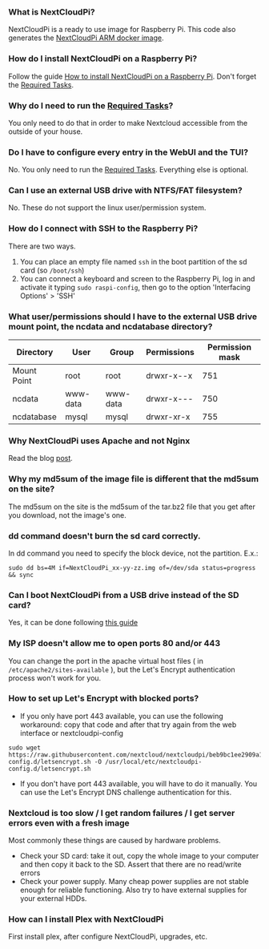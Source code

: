 ### What is NextCloudPi?

NextCloudPi is a ready to use image for Raspberry Pi.
This code also generates the [NextCloudPi ARM docker image](https://hub.docker.com/r/ownyourbits/nextcloudpi/).

### How do I install NextCloudPi on a Raspberry Pi?

Follow the guide [How to install NextCloudPi on a Raspberry Pi](https://github.com/nextcloud/nextcloudpi/wiki/How-to-install-NextCloudPi-on-a-Raspberry-Pi). Don't forget the [Required Tasks](https://github.com/nextcloud/nextcloudpi/wiki/Required-Tasks-for-NextCloudPi).

### Why do I need to run the [Required Tasks](https://github.com/nextcloud/nextcloudpi/wiki/Required-Tasks-for-NextCloudPi)?

You only need to do that in order to make Nextcloud accessible from the outside of your house.

### Do I have to configure every entry in the WebUI and the TUI?

No. You only need to run the [Required Tasks](https://github.com/nextcloud/nextcloudpi/wiki/Required-Tasks-for-NextCloudPi). Everything else is optional.

### Can I use an external USB drive with NTFS/FAT filesystem?

No. These do not support the linux user/permission system.

### How do I connect with SSH to the Raspberry Pi?

There are two ways.

1. You can place an empty file named `ssh` in the boot partition of the sd card (so `/boot/ssh`)
2. You can connect a keyboard and screen to the Raspberry Pi, log in and activate it typing `sudo raspi-config`, then go to the option 'Interfacing Options' > 'SSH'

### What user/permissions should I have to the external USB drive mount point, the ncdata and ncdatabase directory?

| Directory | User | Group | Permissions | Permission mask |
|---|---|---|---|---|
| Mount Point | root | root | drwxr-x--x | 751 |
| ncdata | www-data | www-data | drwxr-x--- | 750 |
| ncdatabase | mysql | mysql | drwxr-xr-x | 755 |

### Why NextCloudPi uses Apache and not Nginx

Read the blog [post](https://ownyourbits.com/2017/06/12/why-nextcloudpi-uses-apache-and-not-nginx/).

### Why my md5sum of the image file is different that the md5sum on the site?

The md5sum on the site is the md5sum of the tar.bz2 file that you get after you download, not the image's one.

### dd command doesn't burn the sd card correctly.

In dd command you need to specify the block device, not the partition. E.x.:

```
sudo dd bs=4M if=NextCloudPi_xx-yy-zz.img of=/dev/sda status=progress && sync
```
### Can I boot NextCloudPi from a USB drive instead of the SD card?

Yes, it can be done following [this guide](https://www.raspberrypi.org/documentation/hardware/raspberrypi/bootmodes/msd.md)

### My ISP doesn't allow me to open ports 80 and/or 443

You can change the port in the apache virtual host files ( in `/etc/apache2/sites-available` ), but the Let's Encrypt authentication process won't work for you.

### How to set up Let's Encrypt with blocked ports?

 - If you only have port 443 available, you can use the following workaround: copy that code and after that try again from the web interface or nextcloudpi-config

```
sudo wget https://raw.githubusercontent.com/nextcloud/nextcloudpi/beb9bc1ee2909a1ab6bfde7398ddf19a50d02478/etc/nextcloudpi-config.d/letsencrypt.sh -O /usr/local/etc/nextcloudpi-config.d/letsencrypt.sh
```

- If you don't have port 443 available, you will have to do it manually. You can use the Let's Encrypt DNS challenge authentication for this.

### Nextcloud is too slow / I get random failures / I get server errors even with a fresh image

Most commonly these things are caused by hardware problems.

 - Check your SD card: take it out, copy the whole image to your computer and then copy it back to the SD. Assert that there are no read/write errors
 - Check your power supply. Many cheap power supplies are not stable enough for reliable functioning. Also try to have external supplies for your external HDDs.

### How can I install Plex with NextCloudPi

First install plex, after configure NextCloudPi, upgrades, etc.

